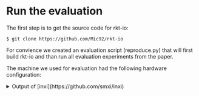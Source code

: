 # Run the evaluation

<!--
Due its special hardware requirments we provide ssh access to our evaluation
machines. Please contact the paper author email address to obtain ssh keys. The
machines will have the correct hardware and also software installed to run the
experiments. If you run into problems you can write join the IRC channel #rkt-io
on freenode fro a live chat (there is also a webchat version at
https://webchat.freenode.net/) or write an email for further questions.
-->


The first step is to get the source code for rkt-io:

```console
$ git clone https://github.com/Mic92/rkt-io
```

For convience we created an evaluation script (reproduce.py) that will first build rkt-io and than run all evaluation experiments from the paper. 

The machine we used for evaluation had the following hardware configuration:

<details>
<summary> Output of [inxi](https://github.com/smxi/inxi)</summary>

```
System:    Host: martha Kernel: 5.15.14 x86_64 bits: 64 compiler: gcc v: 10.3.0 Console: N/A 
           Distro: NixOS 21.11 (Porcupine) 
Machine:   Type: Desktop System: NOVATECH product: PC-BX19795 v: V1.0 serial: 7456935-002 Chassis: 
           type: 3 v: 1.0 serial: 7456935-002 
           Mobo: ASUSTeK model: PRIME Z390-P v: Rev X.0x serial: 190347447802077 
           UEFI: American Megatrends v: 2417 date: 06/03/2019 
Memory:    RAM: total: 62.54 GiB used: 17.55 GiB (28.1%) 
           Array-1: capacity: 64 GiB slots: 4 EC: None max-module-size: 16 GiB note: est. 
           Device-1: ChannelA-DIMM1 size: 16 GiB speed: 2666 MT/s type: DDR4 detail: synchronous 
           bus-width: 64 bits total: 64 bits manufacturer: Micron part-no: 16ATF2G64AZ-2G6E1 
           serial: 1E915F06 
           Device-2: ChannelA-DIMM2 size: 16 GiB speed: 2666 MT/s type: DDR4 detail: synchronous 
           bus-width: 64 bits total: 64 bits manufacturer: Micron part-no: 16ATF2G64AZ-2G6E1 
           serial: 1E915F22 
           Device-3: ChannelB-DIMM1 size: 16 GiB speed: 2666 MT/s type: DDR4 detail: synchronous 
           bus-width: 64 bits total: 64 bits manufacturer: Micron part-no: 16ATF2G64AZ-2G6E1 
           serial: 1E915EFC 
           Device-4: ChannelB-DIMM2 size: 16 GiB speed: 2666 MT/s type: DDR4 detail: synchronous 
           bus-width: 64 bits total: 64 bits manufacturer: Micron part-no: 16ATF2G64AZ-2G6E1 
           serial: 1E91605C 
PCI Slots: Slot: 0 type: x1 PCI Express <BAD INDEX> status: Available length: Short 
           Slot: 1 type: x16 PCI Express <BAD INDEX> status: In Use length: Long 
           Slot: 2 type: x1 PCI Express PCIEX1_2 status: Available length: Short 
           Slot: 3 type: x16 PCI Express PCIEX16_2 status: Available length: Long 
           Slot: 4 type: x1 PCI Express PCIEX1_3 status: Available length: Short 
           Slot: 5 type: x1 PCI Express PCIEX1_4 status: In Use length: Short 
CPU:       Info: 8-Core model: Intel Core i9-9900K bits: 64 type: MT MCP arch: Kaby Lake 
           note: check rev: C cache: L1: 512 KiB L2: 16 MiB L3: 16 MiB 
           flags: avx avx2 lm nx pae sse sse2 sse3 sse4_1 sse4_2 ssse3 vmx bogomips: 115200 
           Speed: 4800 MHz min/max: 800/5000 MHz volts: 0.9 V ext-clock: 100 MHz 
           Core speeds (MHz): 1: 4800 2: 4793 3: 4802 4: 4785 5: 4801 6: 4758 7: 4800 8: 4780 
           9: 4801 10: 4801 11: 4801 12: 4800 13: 4802 14: 4797 15: 4799 16: 4801 
Graphics:  Device-1: Intel CoffeeLake-S GT2 [UHD Graphics 630] vendor: ASUSTeK driver: i915 
           v: kernel bus-ID: 00:02.0 chip-ID: 8086:3e98 class-ID: 0300 
           Display: server: No display server data found. Headless machine? tty: N/A 
           Message: Unable to show advanced data. Required tool glxinfo missing. 
Audio:     Device-1: Intel Cannon Lake PCH cAVS vendor: ASUSTeK driver: snd_hda_intel v: kernel 
           bus-ID: 00:1f.3 chip-ID: 8086:a348 class-ID: 0403 
           Sound Server-1: ALSA v: k5.15.14 running: yes 
Network:   Device-1: Intel Ethernet XL710 for 40GbE QSFP+ driver: i40e v: kernel port: efa0 
           bus-ID: 01:00.0 chip-ID: 8086:1583 class-ID: 0200 
           IF: enp1s0f0 state: up speed: 40000 Mbps duplex: full mac: 3c:fd:fe:9e:97:58 
           IP v4: 192.168.161.142/24 type: dynamic scope: global 
           IP v6: fd9a:5371:cd3f:0:3efd:feff:fe9e:9758/64 type: dynamic mngtmpaddr noprefixroute 
           scope: global 
           IP v6: fe80::3efd:feff:fe9e:9758/64 scope: link 
           Device-2: Intel Ethernet XL710 for 40GbE QSFP+ driver: i40e v: kernel port: efa0 
           bus-ID: 01:00.1 chip-ID: 8086:1583 class-ID: 0200 
           IF: enp1s0f1 state: up speed: 40000 Mbps duplex: full mac: 3c:fd:fe:9e:97:59 
           IP v4: 192.168.161.80/24 type: dynamic scope: global 
           IP v6: fd9a:5371:cd3f:0:3efd:feff:fe9e:9759/64 type: dynamic mngtmpaddr noprefixroute 
           scope: global 
           IP v6: fe80::3efd:feff:fe9e:9759/64 scope: link 
           Device-3: Realtek RTL8111/8168/8411 PCI Express Gigabit Ethernet 
           vendor: ASUSTeK PRIME B450M-A driver: r8169 v: kernel port: 3000 bus-ID: 05:00.0 
           chip-ID: 10ec:8168 class-ID: 0200 
           IF: enp5s0 state: up speed: 1000 Mbps duplex: full mac: 04:d4:c4:04:4a:ba 
           IP v4: 129.215.165.53/23 type: dynamic scope: global 
           IP v6: 2001:630:3c1:164:6d4:c4ff:fe04:4aba/64 type: dynamic mngtmpaddr noprefixroute 
           scope: global 
           IP v6: fe80::6d4:c4ff:fe04:4aba/64 scope: link 
           IF-ID-1: docker0 state: down mac: 02:42:dd:21:89:e1 
           IP v4: 172.17.0.1/16 scope: global broadcast: 172.17.255.255 
           IF-ID-2: tinc.retiolum state: unknown speed: 10 Mbps duplex: full mac: N/A 
           IP v4: 10.243.29.179/12 scope: global broadcast: 10.255.255.255 
           IP v6: 42:0:3c46:5466:7dbe:f27a:673f:ea64/12 scope: global 
           IP v6: fe80::80d6:5c1a:258a:3e9/64 virtual: stable-privacy scope: link 
           WAN IP: 129.215.165.53 
RAID:      Device-1: zroot type: zfs status: ONLINE level: linear size: 888 GiB free: 571 GiB 
           allocated: 317 GiB 
           Components: Online: N/A 
Drives:    Local Storage: total: raw: 2.69 TiB usable: 3.56 TiB used: 293.46 GiB (8.1%) 
           ID-1: /dev/nvme0n1 vendor: Intel model: SSDPEDKE020T7 size: 1.82 TiB speed: 31.6 Gb/s 
           lanes: 4 rotation: SSD serial: PHLE844600FF2P0IGN rev: QDV101D1 
           ID-2: /dev/sda vendor: Kingston model: SA400S37960G size: 894.25 GiB speed: 6.0 Gb/s 
           rotation: SSD serial: 50026B7682C2E52B rev: 61F1 scheme: GPT 
Partition: ID-1: / size: 827.88 GiB used: 292.92 GiB (35.4%) fs: zfs logical: zroot/root/nixos 
           ID-2: /boot size: 499.7 MiB used: 385.8 MiB (77.2%) fs: vfat dev: /dev/sda1 
           ID-3: /tmp size: 535.11 GiB used: 160.8 MiB (0.0%) fs: zfs logical: zroot/root/tmp 
Swap:      Alert: No swap data was found. 
Sensors:   Missing: Required tool sensors not installed. Check --recommends 
Info:      Processes: 326 
           Uptime: 14:50:01  up 1 day  5:04,  1 user,  load average: 0.18, 0.07, 0.02 wakeups: 0 
           Init: systemd v: 249 target: multi-user.target Compilers: gcc: 10.3.0 Packages: 
           nix-sys: 470 Client: Sudo v: 1.9.7p2 inxi: 3.3.04 
```
</summary>


This script only depends on Python and Nix as referenced above. All other
dependencies will be loaded through nix. If the script fails at any point it can
be restarted and it will only not yet done builds or experiments. Each command
it runs will be printed to during evaluation along with environment variable
set. 

For disk benchmarks our scripts a assume a nvme block device that can be reformatted during
the benchmark. To configure the disk set the `HOST_SSD` environment variable:

```
export HOST_SSD=/dev/nvme0n1  # the block device set here will be ereased prior to use!
```

To run the evaluation script use the following command:

```console
$ cd rkt-io
$ python reproduce.py 
```

After the build is finished, it will start evaluations and generate graphs for
each afterwards. The graphs will be written to ./results.

The following figures are reproduced:

<!--
    Figure 1. Micro-benchmarks to showcase the performance of syscalls, storage and network stacks across different systems
        a) System call latency with sendto()
        b) Storage stack performance with fio
        c) Network stack performance with iPerf

    Figure 5. Micro-benchmarks to showcase the effectiveness of various design choices in rkt-io Effectiveness of the SMP design w/ fio with increasing number of threads
        a) Effectiveness of the SMP design w/ fio with increasing number of threads
        b) iPerf throughput w/ different optimizations
        c) Effectiveness of hardware-accelerated crypto routines

    Figure 7. The above plots compare the performance of four real-world applications (SQlite, Ngnix, Redis, and MySQL) while running atop native linux
        a) SQLite throughput w/ Speedtest (no security) and three secure systems: Scone, SGX-LKL and rkt-io
        b) Nginx latency w/ wrk
        c) Nginx throughput w/ wrk
        d) Redis throughput w/ YCSB (A)
        e) Redis latency w/ YCSB (A)
        f) MySQL OLTP throughput w/ sys-bench
-->
